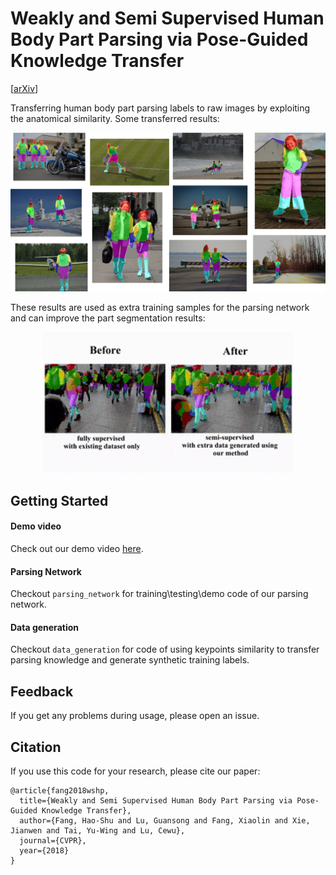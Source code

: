 
# Weakly and Semi Supervised Human Body Part Parsing via Pose-Guided Knowledge Transfer 

[[arXiv](https://arxiv.org/abs/1805.04310)]

Transferring human body part parsing labels to raw images by exploiting the anatomical similarity. Some transferred results:

<p align="center">
    <img src="imgs/transferred.jpg", width="700px">
</p>

These results are used as extra training samples for the parsing network and can improve the part segmentation results:


<p align="center">
    <img src="imgs/comparison.gif", width="400px">
</p>

## Getting Started

#### Demo video

Check out our demo video [here](https://youtu.be/nDqnMpE6b8s).

#### Parsing Network

Checkout `parsing_network` for training\testing\demo code of our parsing network.

#### Data generation

Checkout `data_generation` for code of using keypoints similarity to transfer parsing knowledge and generate synthetic training labels.

## Feedback

If you get any problems during usage, please open an issue.

## Citation
If you use this code for your research, please cite our paper:

```
@article{fang2018wshp,
  title={Weakly and Semi Supervised Human Body Part Parsing via Pose-Guided Knowledge Transfer},
  author={Fang, Hao-Shu and Lu, Guansong and Fang, Xiaolin and Xie, Jianwen and Tai, Yu-Wing and Lu, Cewu},
  journal={CVPR},
  year={2018}
}
```
